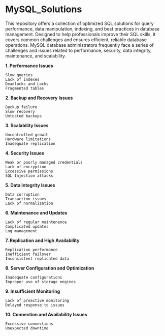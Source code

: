 # MySQL_Solutions
This repository offers a collection of optimized SQL solutions for query performance, data manipulation, indexing, and best practices in database management. Designed to help professionals improve their SQL skills, it covers common challenges and ensures efficient, reliable database operations.
MySQL database administrators frequently face a series of challenges and issues related to performance, security, data integrity, maintenance, and scalability.

**1. Performance Issues**

    Slow queries
    Lack of indexes
    Deadlocks and Locks
    Fragmented tables

**2. Backup and Recovery Issues**

    Backup failure
    Slow recovery
    Untested backups

**3. Scalability Issues**

    Uncontrolled growth
    Hardware limitations
    Inadequate replication

**4. Security Issues**

    Weak or poorly managed credentials
    Lack of encryption
    Excessive permissions
    SQL Injection attacks

**5. Data Integrity Issues**

    Data corruption
    Transaction issues
    Lack of normalization

**6. Maintenance and Updates**

    Lack of regular maintenance
    Complicated updates
    Log management

**7. Replication and High Availability**

    Replication performance
    Inefficient failover
    Inconsistent replicated data

**8. Server Configuration and Optimization**

    Inadequate configurations
    Improper use of storage engines

**9. Insufficient Monitoring**

    Lack of proactive monitoring
    Delayed response to issues

**10. Connection and Availability Issues**

    Excessive connections
    Unexpected downtime
